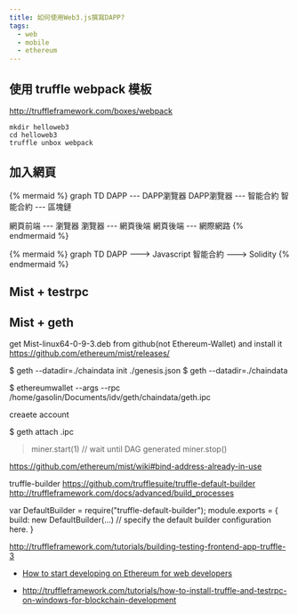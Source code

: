 ```yaml
---
title: 如何使用Web3.js撰寫DAPP?
tags:
  - web
  - mobile
  - ethereum
---
```


## 使用 truffle webpack 模板

http://truffleframework.com/boxes/webpack

```
mkdir helloweb3
cd helloweb3
truffle unbox webpack
```

## 加入網頁




{% mermaid %}
graph TD
DAPP --- DAPP瀏覽器
DAPP瀏覽器 --- 智能合約
智能合約 --- 區塊鏈

網頁前端 --- 瀏覽器
瀏覽器 --- 網頁後端
網頁後端 --- 網際網路
{% endmermaid %}

{% mermaid %}
graph TD
DAPP ---> Javascript
智能合約 ---> Solidity
{% endmermaid %}

## Mist + testrpc

## Mist + geth

get Mist-linux64-0-9-3.deb from github(not Ethereum-Wallet) and install it
https://github.com/ethereum/mist/releases/

$ geth --datadir=./chaindata init ./genesis.json
$ geth --datadir=./chaindata

$ ethereumwallet --args --rpc /home/gasolin/Documents/idv/geth/chaindata/geth.ipc

creaete account

$ geth attach <path to ipc>.ipc

> miner.start(1)
// wait until DAG generated
> miner.stop()

https://github.com/ethereum/mist/wiki#bind-address-already-in-use

truffle-builder
https://github.com/trufflesuite/truffle-default-builder
http://truffleframework.com/docs/advanced/build_processes

var DefaultBuilder = require("truffle-default-builder");
module.exports = {
  build: new DefaultBuilder(...) // specify the default builder configuration here.
}

http://truffleframework.com/tutorials/building-testing-frontend-app-truffle-3

* [How to start developing on Ethereum for web developers](http://jefflau.net/how-to-start-developing-on-ethereum-for-web-developers/)

* http://truffleframework.com/tutorials/how-to-install-truffle-and-testrpc-on-windows-for-blockchain-development